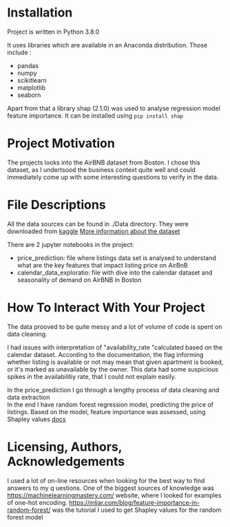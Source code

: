 # Installation
Project is written in Python 3.8.0

It uses libraries which are available in an Anaconda distribution.
Those include :
* pandas
* numpy
* scikitlearn
* matplotlib
* seaborn

Apart from that a library shap (2.1.0) was used to analyse regression model feature importance.
It can be installed using ```pip install shap```

# Project Motivation
The projects looks into the AirBNB dataset from Boston.
I chose this dataset, as I undertsood the business context quite well and could immediately come up with some interesting questions to verify in the data.


# File Descriptions
All the data sources can be found in ./Data directory. They were downloaded from [kaggle](https://www.kaggle.com/airbnb/boston?select=listings.csv)
[More information about the dataset](http://insideairbnb.com/about.html)

There are 2 jupyter notebooks in the project:
* price_prediction: file where listings data set is analysed to understand what are the key features that impact listing price on AirBnB
* calendar_data_exploratio: file with dive into the calendar dataset and seasonality of demand on AirBNB in Boston


# How To Interact With Your Project 
The data prooved to be quite messy and a lot of volume of code is spent on data cleaning.

I had issues with interpretation of "availability_rate "calculated based on the calendar dataset. According to the documentation, the flag informing whether listing is available or not may mean that given apartment is booked, or it's marked as unavailable by the owner. This data had some suspicious spikes in the availabilitiy rate, that I could not explain easily.

In the price_prediction I go through a lengthy process of data cleaning and data extraction </br>
In the end I have random forest regression model, predicting the price of listings. Based on the model, feature importance was assessed, using Shapley values [docs](https://shap.readthedocs.io/en/latest/example_notebooks/overviews/An%20introduction%20to%20explainable%20AI%20with%20Shapley%20values.html)


# Licensing, Authors, Acknowledgements
I used a lot of on-line resources when looking for the best way to find answers to my q uestions.
One of the biggest sources of knowledge was https://machinelearningmastery.com/ website, where I looked for examples of one-hot encoding.
https://mljar.com/blog/feature-importance-in-random-forest/ was the tutorial I used to get Shapley values for the random forest model
